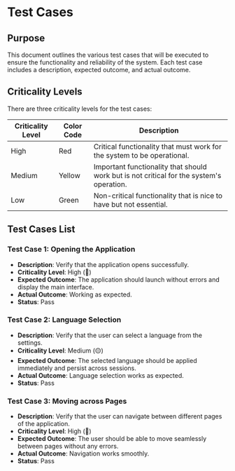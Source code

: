 # Test Cases

## Purpose

This document outlines the various test cases that will be executed to ensure the functionality and reliability of the system. Each test case includes a description, expected outcome, and actual outcome.

## Criticality Levels

There are three criticality levels for the test cases:

| Criticality Level | Color Code | Description                                                                              |
| ----------------- | ---------- | ---------------------------------------------------------------------------------------- |
| High              | Red        | Critical functionality that must work for the system to be operational.                  |
| Medium            | Yellow     | Important functionality that should work but is not critical for the system's operation. |
| Low               | Green      | Non-critical functionality that is nice to have but not essential.                       |

## Test Cases List

### Test Case 1: Opening the Application

- **Description**: Verify that the application opens successfully.
- **Criticality Level**: High (🔴)
- **Expected Outcome**: The application should launch without errors and display the main interface.
- **Actual Outcome**: Working as expected.
- **Status**: Pass

### Test Case 2: Language Selection

- **Description**: Verify that the user can select a language from the settings.
- **Criticality Level**: Medium (🟡)
- **Expected Outcome**: The selected language should be applied immediately and persist across sessions.
- **Actual Outcome**: Language selection works as expected.
- **Status**: Pass

### Test Case 3: Moving across Pages

- **Description**: Verify that the user can navigate between different pages of the application.
- **Criticality Level**: High (🔴)
- **Expected Outcome**: The user should be able to move seamlessly between pages without any errors.
- **Actual Outcome**: Navigation works smoothly.
- **Status**: Pass
